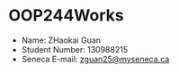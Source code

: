 # OOP244Works
- Name: ZHaokai Guan
- Student Number: 130988215
- Seneca E-mail: zguan25@myseneca.ca
